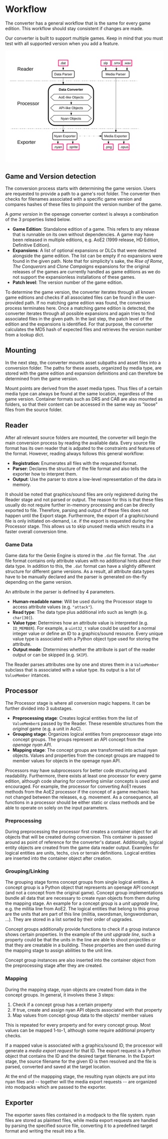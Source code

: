 # Workflow

The converter has a general workflow that is the same for every game edition.
This workflow should stay consistent if changes are made.

Our converter is built to support multiple games. Keep in mind that you
must test with all supported version when you add a feature.

![workflow structogram](images/workflow.svg)

## Game and Version detection

The conversion process starts with determining the game version. Users
are requested to provide a path to a game's root folder. The converter
then checks for filenames associated with a specific game version
and compares hashes of these files to pinpoint the version number of
the game.

A *game version* in the openage converter context is always a combination
of the 3 properties listed below.

- **Game Edition**: Standalone edition of a game. This refers to any release that
is runnable on its own without dependencies. A game may have been released in multiple
editions, e.g. AoE2 (1999 release, HD Edition, Definitive Edition).
- **Expansions**: A list of optional expansions or DLCs that were detected alongside
the game edition. The list can be empty if no expansions were found in the given path.
Note that for simplicity's sake, the *Rise of Rome*, *The Conquerors* and *Clone Campaigns*
expansions for the original releases of the games are currently handled as game editions
as we do not support the expansionless installations of these games.
- **Patch level**: The version number of the game edition.

To determine the game version, the converter iterates through all known game
editions and checks if all associated files can be found in the user-provided
path. If no matching game edition was found, the conversion process terminates
here. Once a matching game edition is detected, the converter iterates
through all possible expansions and again tries to find associated files
in the given path. In the last step, the patch level of the edition and the
expansions is identified. For that purpose, the converter calculates
the MD5 hash of expected files and retrieves the version number from a lookup
dict.

## Mounting

In the next step, the converter mounts asset subpaths and asset files into
a conversion folder. The paths for these assets, organized by media type,
are stored with the game edition and expansion definitions and can therefore
be determined from the game version.

Mount points are derived from the asset media types. Thus files of a certain media
type can always be found at the same location, regardless of the game version.
Container formats such as DRS and CAB are also mounted as folders, so that their
content can be accessed in the same way as "loose" files from the source folder.

## Reader

After all relevant source folders are mounted, the converter will begin the main
conversion process by reading the available data. Every source file format has
its own reader that is adpated to the constraints and features of the format.
However, reading always follows this general workflow:

* **Registration**: Enumerates all files with the requested format.
* **Parser**: Declares the structure of the file format and also tells the exporter
how to interpret them.
* **Output**: Use the parser to store a low-level representation of the data in
memory.

It should be noted that graphics/sound files are only registered during the Reader
stage and not parsed or output. The reason for this is that these files usually
do not require further in-memory processing and can be directly exported to
file. Therefore, parsing and output of these files does not happen until the
Export stage. Furthermore, the export of a graphic/sound file is only initiated
on-demand, i.e. if the export is requested during the Processor stage. This
allows us to skip unused media which results in a faster overall conversion time.

### Game Data

Game data for the Genie Engine is stored in the `.dat` file format. The `.dat` file
format contains only attribute values with no additional hints about their data type.
In addition to this, the `.dat` format can have a slightly different structure for
different game versions. As a result, all attribute data types have to be manually
declared and the parser is generated on-the-fly depending on the game version.

An attribute in the parser is defined by 4 parameters.

* **Human-readable name**: Will be used during the Processor stage to access
attribute values (e.g. `"attack"`).
* **Read type**: The data type plus additional info such as length (e.g. `char[30]`).
* **Value type**: Determines how an attribute value is interpreted (e.g. `ID_MEMBER`).
For example, a `uint32_t` value could be used for a normal integer value or define
an ID to a graphics/sound resource. Every unique value type is associated with
a Python object type used for storing the attribute.
* **Output mode**: Dtetermines whether the attribute is part of the reader output
or can be skipped (e.g. `SKIP`).

The Reader parses attributes one by one and stores them in a `ValueMember` subclass
that is associated with a value type. Its output is a list of `ValueMember` intances.

## Processor

The Processor stage is where all conversion magic happens. It can be further divided
into 3 substages.

- **Preprocessing stage**: Creates logical entities from the list of `ValueMember`s passed by
the Reader. These resemble structures from the *original* game (e.g. a unit in AoC).
- **Grouping stage**: Organizes logical entities from preprocessor stage into concept
groups. The groups represent an API concept from the *openage nyan API*.
- **Mapping stage**: The concept groups are transformed into actual nyan objects. Values
and properties from the concept groups are mapped to member values for objects in the
openage nyan API.

Processors may have subprocessors for better code structuring and readability. Furthermore,
there exists at least one processor for every game edition, although code sharing for
converting similar concepts is used and encouraged. For example, the processor for
converting AoE1 reuses methods from the AoE2 processor if the concept of a game mechanic
has not changed between the releases, e.g. movement. As a consequence, all functions
in a processor should be either static or class methods and be able to operate on
solely on the input parameters.

### Preprocessing

During preprocessing the processor first creates a container object for all objects that will
be created during conversion. This container is passed around as point of reference
for the converter's dataset. Additionally, logical entity objects are created from
the game data reader output. Examples for logical entities are units, techs, civs or
terrain definitions. Logical entities are inserted into the container object after
creation.

### Grouping/Linking

The grouping stage forms concept groups from single logical entities. A concept group
is a Python object that represents an openage API concept (and not a concept from the
original game). Concept group implementations bundle all data that are necessary
to create nyan objects from them during the mapping stage. An example for a concept
group is a *unit upgrade line*, e.g. the militia line from AoE2. The logical entities that
belong to this group are the units that are part of this line (militia, swordsman,
longswordsman, ...). They are stored in a list sorted by their order of upgrades.

Concept groups additionally provide functions to check if a group instance shows
certain properties. In the example of the *unit upgrade line*, such a property
could be that the units in the line are able to shoot projectiles or
that they are creatable in a building. These properties are then used during
the mapping stage to assign abilities to the unit line.

Concept group instances are also inserted into the container object from the
preprocessing stage after they are created.

### Mapping

During the mapping stage, nyan objects are created from data in the concept groups.
In general, it involves these 3 steps:

1. Check if a concept group has a certain property
2. If true, create and assign nyan API objects associated with that property
3. Map values from concept group data to the objects' member values

This is repeated for every property and for every concept group. Most values
can be mapped 1-to-1, although some require additional property checks.

If a mapped value is associated with a graphics/sound ID, the processor will
generate a *media export request* for that ID. The export request is a Python object
that contains the ID and the desired target filename. In the Export stage, the
source filename for the given ID is then resolved and the file is parsed, converted
and saved at the target location.

At the end of the mappping stage, the resulting nyan objects are put into nyan files
and -- together will the media export requests -- are organized into modpacks which
are passed to the exporter.

## Exporter

The exporter saves files contained in a modpack to the file system. nyan files
are stored as plaintext files, while media export requests are handled by parsing
the specified source file, converting it to a predefined target format and
writing the result into a file.
